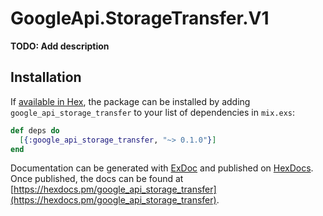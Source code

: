 # GoogleApi.StorageTransfer.V1

**TODO: Add description**

## Installation

If [available in Hex](https://hex.pm/docs/publish), the package can be installed
by adding `google_api_storage_transfer` to your list of dependencies in `mix.exs`:

```elixir
def deps do
  [{:google_api_storage_transfer, "~> 0.1.0"}]
end
```

Documentation can be generated with [ExDoc](https://github.com/elixir-lang/ex_doc)
and published on [HexDocs](https://hexdocs.pm). Once published, the docs can
be found at [https://hexdocs.pm/google_api_storage_transfer](https://hexdocs.pm/google_api_storage_transfer).
